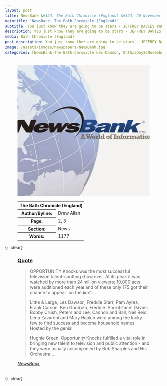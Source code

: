```yaml
---
layout: post
title: NewsBank &#124; The Bath Chronicle (England) &#124; 26 November 2020
maintitle: "NewsBank: The Bath Chronicle (England)"
subtitle: You just know they are going to be stars - JEFFREY DAVIES reminisces about when he met Hughie Green, host of the talent show Opportunity Knocks.
description: You just know they are going to be stars - JEFFREY DAVIES reminisces about when he met Hughie Green, host of the talent show Opportunity Knocks.
media: Bath Chronicle (England)
post_description: You just know they are going to be stars - JEFFREY DAVIES reminisces about when he met Hughie Green, host of the talent show Opportunity Knocks.
image: /assets/images/newspapers/NewsBank.jpg
categories: [NewsBank-The-Bath-Chronicle Les-Dawson, OnThisDay26November]
---
```


<figure class="fig1">
<img src="/assets/images/newspapers/NewsBank.jpg" class="full-width"/>
</figure>

<figure class="fig2">
<table>
<tr>
<th colspan="2">The Bath Chronicle (England)</th>
</tr>

<tr>
<th>Author/Byline:</th><td>Drew Allan</td>
</tr>

<tr>
<th>Page:</th><td>2, 3</td>
</tr>

<tr>
<th>Section:</th><td>News</td>
</tr>

<tr>
<th>Words:</th><td>1177</td>
</tr>

</table>
</figure>

{: .clear}

<figure class="fig3">
<h3 id="quote"><a href="#quote">Quote</a></h3>
<blockquote>
<p>OPPORTUNITY Knocks was the most successful television talent-spotting show ever. At its peak it was watched by more than 24 million viewers; 10,000 acts were auditioned each year and of these only 175 got their chance to appear 'on the box'.</p>
<p>Little & Large, Les Dawson, Freddie Starr, Pam Ayres, Frank Carson, Ken Goodwin, Freddie 'Parrot-face' Davies, Bobby Crush, Peters and Lee, Cannon and Ball, Neil Reid, Lena Zavaroni and Mary Hopkin were among the lucky few to find success and become household names. Hosted by the genial</p>
<p>Hughie Green, Opportunity Knocks fulfilled a vital role in bringing new talent to television and public attention - and they were usually accompanied by Bob Sharples and His Orchestra...</p>
</blockquote>
<cite><a href="https://infoweb.newsbank.com/apps/news/openurl?ctx_ver=z39.88-2004&rft_id=info%3Asid/infoweb.newsbank.com&svc_dat=UKNB&req_dat=55CA6C602C984FD8A3DCC6AF6BF4AE70&rft_val_format=info%3Aofi/fmt%3Akev%3Amtx%3Actx&rft_dat=document_id%3Anews%252F17EFC8E2F60D18E0">NewsBank</a></cite>
</figure>

<br />{: .clear}


